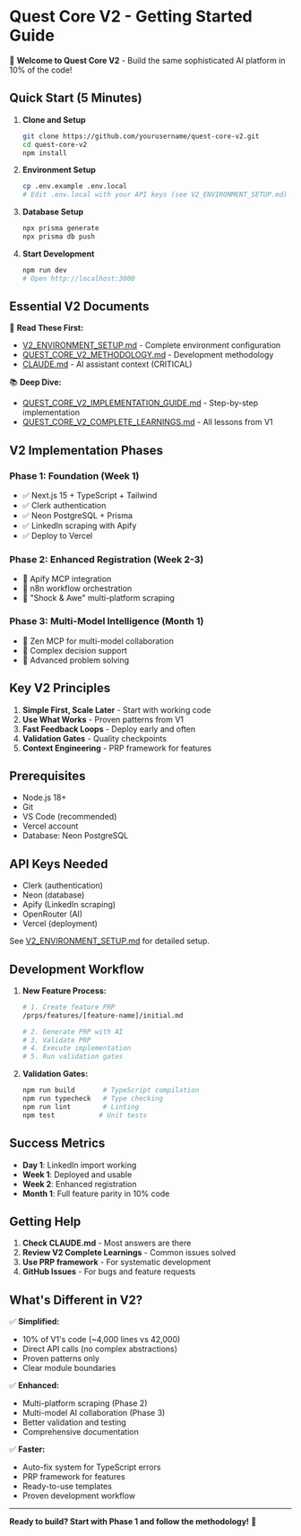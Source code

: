 # Quest Core V2 - Getting Started Guide

🚀 **Welcome to Quest Core V2** - Build the same sophisticated AI platform in 10% of the code!

## Quick Start (5 Minutes)

1. **Clone and Setup**
   ```bash
   git clone https://github.com/yourusername/quest-core-v2.git
   cd quest-core-v2
   npm install
   ```

2. **Environment Setup**
   ```bash
   cp .env.example .env.local
   # Edit .env.local with your API keys (see V2_ENVIRONMENT_SETUP.md)
   ```

3. **Database Setup**
   ```bash
   npx prisma generate
   npx prisma db push
   ```

4. **Start Development**
   ```bash
   npm run dev
   # Open http://localhost:3000
   ```

## Essential V2 Documents

📖 **Read These First:**
- [V2_ENVIRONMENT_SETUP.md](./V2_ENVIRONMENT_SETUP.md) - Complete environment configuration
- [QUEST_CORE_V2_METHODOLOGY.md](./QUEST_CORE_V2_METHODOLOGY.md) - Development methodology
- [CLAUDE.md](./CLAUDE.md) - AI assistant context (CRITICAL)

📚 **Deep Dive:**
- [QUEST_CORE_V2_IMPLEMENTATION_GUIDE.md](./QUEST_CORE_V2_IMPLEMENTATION_GUIDE.md) - Step-by-step implementation
- [QUEST_CORE_V2_COMPLETE_LEARNINGS.md](./QUEST_CORE_V2_COMPLETE_LEARNINGS.md) - All lessons from V1

## V2 Implementation Phases

### Phase 1: Foundation (Week 1)
- ✅ Next.js 15 + TypeScript + Tailwind
- ✅ Clerk authentication
- ✅ Neon PostgreSQL + Prisma
- ✅ LinkedIn scraping with Apify
- ✅ Deploy to Vercel

### Phase 2: Enhanced Registration (Week 2-3)
- 🔄 Apify MCP integration
- 🔄 n8n workflow orchestration
- 🔄 "Shock & Awe" multi-platform scraping

### Phase 3: Multi-Model Intelligence (Month 1)
- 🔄 Zen MCP for multi-model collaboration
- 🔄 Complex decision support
- 🔄 Advanced problem solving

## Key V2 Principles

1. **Simple First, Scale Later** - Start with working code
2. **Use What Works** - Proven patterns from V1
3. **Fast Feedback Loops** - Deploy early and often
4. **Validation Gates** - Quality checkpoints
5. **Context Engineering** - PRP framework for features

## Prerequisites

- Node.js 18+
- Git
- VS Code (recommended)
- Vercel account
- Database: Neon PostgreSQL

## API Keys Needed

- Clerk (authentication)
- Neon (database)
- Apify (LinkedIn scraping)
- OpenRouter (AI)
- Vercel (deployment)

See [V2_ENVIRONMENT_SETUP.md](./V2_ENVIRONMENT_SETUP.md) for detailed setup.

## Development Workflow

1. **New Feature Process:**
   ```bash
   # 1. Create feature PRP
   /prps/features/[feature-name]/initial.md
   
   # 2. Generate PRP with AI
   # 3. Validate PRP
   # 4. Execute implementation
   # 5. Run validation gates
   ```

2. **Validation Gates:**
   ```bash
   npm run build       # TypeScript compilation
   npm run typecheck   # Type checking
   npm run lint        # Linting
   npm test           # Unit tests
   ```

## Success Metrics

- **Day 1**: LinkedIn import working
- **Week 1**: Deployed and usable
- **Week 2**: Enhanced registration
- **Month 1**: Full feature parity in 10% code

## Getting Help

1. **Check CLAUDE.md** - Most answers are there
2. **Review V2 Complete Learnings** - Common issues solved
3. **Use PRP framework** - For systematic development
4. **GitHub Issues** - For bugs and feature requests

## What's Different in V2?

✅ **Simplified:**
- 10% of V1's code (~4,000 lines vs 42,000)
- Direct API calls (no complex abstractions)
- Proven patterns only
- Clear module boundaries

✅ **Enhanced:**
- Multi-platform scraping (Phase 2)
- Multi-model AI collaboration (Phase 3)
- Better validation and testing
- Comprehensive documentation

✅ **Faster:**
- Auto-fix system for TypeScript errors
- PRP framework for features
- Ready-to-use templates
- Proven development workflow

---

**Ready to build? Start with Phase 1 and follow the methodology!** 🚀